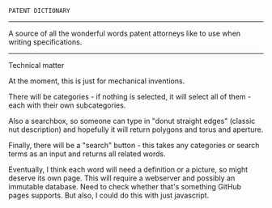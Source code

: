 
	PATENT DICTIONARY	
---


A source of all the wonderful words patent attorneys like to use when writing specifications.




----

Technical matter


At the moment, this is just for mechanical inventions. 

There will be categories - if nothing is selected, it will select all of them - each with their own subcategories.

Also a searchbox, so someone can type in "donut straight edges" (classic nut description) and hopefully it will return polygons and torus and aperture.

Finally, there will be a "search" button - this takes any categories or search terms as an input and returns all related words.

Eventually, I think each word will need a definition or a picture, so might deserve its own page. This will require a webserver and possibly an immutable database. Need to check whether that's something GitHub pages supports. But also, I could do this with just javascript.